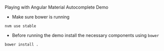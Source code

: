 Playing with Angular Material Autocomplete Demo

* Make sure bower is running

```
nvm use stable
```

* Before running the demo install the necessary components using `bower`

```
bower install .
```
